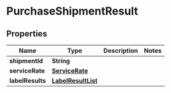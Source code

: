 # PurchaseShipmentResult

## Properties
Name | Type | Description | Notes
------------ | ------------- | ------------- | -------------
**shipmentId** | **String** |  | 
**serviceRate** | [**ServiceRate**](ServiceRate.md) |  | 
**labelResults** | [**LabelResultList**](LabelResultList.md) |  | 
